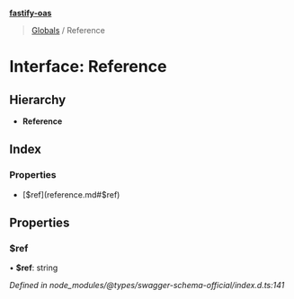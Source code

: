 **[fastify-oas](../README.md)**

> [Globals](../README.md) / Reference

# Interface: Reference

## Hierarchy

* **Reference**

## Index

### Properties

* [$ref](reference.md#$ref)

## Properties

### $ref

•  **$ref**: string

*Defined in node_modules/@types/swagger-schema-official/index.d.ts:141*
